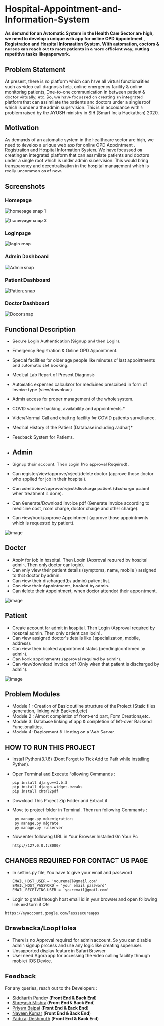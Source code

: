 # Hospital-Appointment-and-Information-System
#### As demand for an Automatic System in the Health Care Sector are high, we need to develop a unique web app for online OPD Appointment , Registration and Hospital Information System. With automation, doctors & nurses can reach out to more patients in a more efficient way, cutting repetitive tasks likepaperwork.

## Problem Statement
At present, there is no platform which can have all virtual functionalities such as video call diagnosis help, online emergency facility & online monitoring patients, One-to-one communication in between patient & doctor virtually, etc.
So, we have focussed on creating an integrated platform that can assimilate the patients and doctors under a single roof which is under a the admin supervision. 
This is in accordance with a problem raised by the AYUSH ministry in SIH (Smart India Hackathon) 2020.

## Motivation
As demands of an automatic system in the healthcare sector are high, we need to develop a unique web app for online OPD Appointment , Registration and Hospital Information System. We have focussed on creating an integrated platform that can assimilate patients and doctors under a single roof which is under admin supervision. This would bring transparency and decentralisation in the hospital management which is really uncommon as of now.

## Screenshots
### Homepage
![homepage snap 1](https://github.com/Shreyashm16/Hospital-Appointment-and-Information-System/blob/main/Screenshot/home_1.PNG)

![homepage snap 2](https://github.com/Shreyashm16/Hospital-Appointment-and-Information-System/blob/main/Screenshot/home_1.PNG)

### Loginpage
![login snap](https://github.com/Shreyashm16/Hospital-Appointment-and-Information-System/blob/main/Screenshot/login_page.PNG)

### Admin Dashboard
![Admin snap](https://github.com/Shreyashm16/Hospital-Appointment-and-Information-System/blob/main/Screenshot/adm.PNG)

### Patient Dashboard

![Patient snap](https://github.com/Shreyashm16/Hospital-Appointment-and-Information-System/blob/main/Screenshot/pat.PNG)
### Doctor Dashboard

![Docor snap](https://github.com/Shreyashm16/Hospital-Appointment-and-Information-System/blob/main/Screenshot/doc.PNG)

## Functional Description

* Secure Login Authentication (Signup and then Login).
* Emergency Registration & Online OPD Appointment.
* Special facilities for older age people like minutes of last appointments and automatic slot booking.
* Medical Lab Report of Present Diagnosis
* Automatic expenses calculator for medicines prescribed in form of Invoice type (view/download).
* Admin access for proper management of the whole system.
* COVID vaccine tracking, availability and appointments.*
* Video/Normal Call and chatting facility for COVID patients surveillance.
* Medical History of the Patient (Database including aadhar)*
* Feedback System for Patients.
* ## Admin

* Signup their account. Then Login (No approval Required).
* Can register/view/approve/reject/delete doctor (approve those doctor who applied for job in their hospital).
* Can admit/view/approve/reject/discharge patient (discharge patient when treatment is done).
* Can Generate/Download Invoice pdf (Generate Invoice according to medicine cost, room charge, doctor charge and other charge).
* Can view/book/approve Appointment (approve those appointments which is requested by patient).


![image](https://user-images.githubusercontent.com/56602020/116562228-9b086b80-a920-11eb-937f-32d6d4db10a3.png)


## Doctor

* Apply for job in hospital. Then Login (Approval required by hospital admin, Then only doctor can login).
* Can only view their patient details (symptoms, name, mobile ) assigned to that doctor by admin.
* Can view their discharged(by admin) patient list.
* Can view their Appointments, booked by admin.
* Can delete their Appointment, when doctor attended their appointment.


![image](https://user-images.githubusercontent.com/56602020/116562079-8035f700-a920-11eb-992b-7f335a58eed7.png)


## Patient

* Create account for admit in hospital. Then Login (Approval required by hospital admin, Then only patient can login).
* Can view assigned doctor's details like ( specialization, mobile, address).
* Can view their booked appointment status (pending/confirmed by admin).
* Can book appointments.(approval required by admin).
* Can view/download Invoice pdf (Only when that patient is discharged by admin).


![image](https://user-images.githubusercontent.com/56602020/116561436-f0904880-a91f-11eb-8afd-5ad9bcce1903.png)


## Problem Modules

* Module 1 : Creation of Basic outline structure of the Project (Static files generation, linking with Backend,etc)
* Module 2 : Almost completion of front-end part, Form Creations,etc.
* Module 3: Database linking of app & completion of left-over Backend Functionalities.
* Module 4: Deployment & Hosting on a Web Server.

## HOW TO RUN THIS PROJECT

* Install Python(3.7.6) (Dont Forget to Tick Add to Path while installing Python).
* Open Terminal and Execute Following Commands :
    ```
    pip install django==3.0.5
    pip install django-widget-tweaks
    pip install xhtml2pdf
    ```

* Download This Project Zip Folder and Extract it
* Move to project folder in Terminal. Then run following Commands :
   ```
    py manage.py makemigrations
    py manage.py migrate
    py manage.py runserver
    ```

* Now enter following URL in Your Browser Installed On Your Pc

    ```http://127.0.0.1:8000/  ```
 
 ## CHANGES REQUIRED FOR CONTACT US PAGE
 
* In settins.py file, You have to give your email and password
  ```
  EMAIL_HOST_USER = 'youremail@gmail.com'
  EMAIL_HOST_PASSWORD = 'your email password'
  EMAIL_RECEIVING_USER = 'youremail@gmail.com'
  ```

* Login to gmail through host email id in your browser and open following link and turn it ON
  
 ``` https://myaccount.google.com/lesssecureapps ```
 
 
## Drawbacks/LoopHoles

* There is no Approval required for admin account. So you can disable admin signup process and use any logic like creating superuser.
* Unsupported display feature in Safari Browser
* User need Agora app for accessing the video calling facility through mobile/ IOS Device.

## Feedback

For any queries, reach out to the Developers :
* [Siddharth Pandey](mailto:siddharth25pandey@gmail.com) (**Front End & Back End**)
* [Shreyash Mishra](mailto:shreyashm1601@gmail.com) (**Front End & Back End**)
* [Priyam Bajpai](mailto:priyambajpai@yahoo.in) (**Front End & Back End**)
* [Naveen Kumar](mailto:naveenkumar.k19@gmail.com) (**Front End & Back End**)
* [Yaduraj Deshmukh](mailto:yadurajdeshmukh2.303@gmail.com) (**Front End & Back End**)
 
 
    
